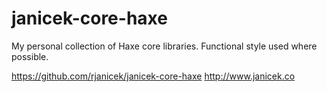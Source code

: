 janicek-core-haxe
=================

My personal collection of Haxe core libraries.
Functional style used where possible.

https://github.com/rjanicek/janicek-core-haxe
http://www.janicek.co